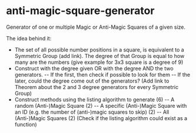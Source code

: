# anti-magic-square-generator
Generator of one or multiple Magic or Anti-Magic Squares of a given size.

The idea behind it:
- The set of all possible number positions in a square, is equivalent to a
Symmetric Group (add link). The degree of that Group is equal to how many are
the numbers (give example for 3x3 square is a degree of 9)
- Construct with the degree given OR with the degree AND the two generators.
-- If the first, then check if possible to look for them
-- If the later, could the degree come out of the generators?
(Add link to Theorem about the 2 and 3 degree generators for every Symmetric Group)
- Construct methods using the listing algorithm to generate (6)
-- A random (Anti-)Magic Square (2)
-- A specific (Anti-)Magic Square with an ID (e.g. the number of (anti-)magic
squares to skip) (2)
-- All (Anti-)Magic Squares (2)
(Check if the listing algorithm could exist as a function)
